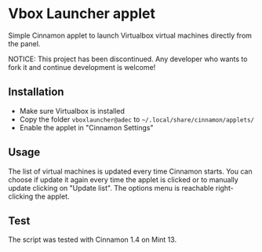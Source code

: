 Vbox Launcher applet
====================

Simple Cinnamon applet to launch Virtualbox virtual machines directly from the panel.


NOTICE: This project has been discontinued. Any developer who wants to fork it and continue development is welcome!


Installation
------------

- Make sure Virtualbox is installed
- Copy the folder `vboxlauncher@adec` to `~/.local/share/cinnamon/applets/`
- Enable the applet in "Cinnamon Settings"


Usage
-----

The list of virtual machines is updated every time Cinnamon starts. You can choose if update it again every time the applet is clicked or to manually update  clicking on "Update list". The options menu is reachable right-clicking the applet.


Test
----

The script was tested with Cinnamon 1.4 on Mint 13.
